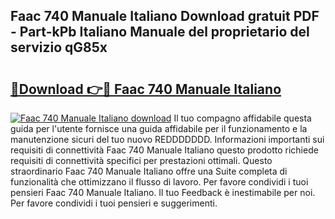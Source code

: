 ## Faac 740 Manuale Italiano Download gratuit PDF - Part-kPb Italiano Manuale del proprietario del servizio qG85x

# <h2><a href="http://df9shql.blite.top/?on=Faac+740+Manuale+Italiano">🔗Download 👉🔴 Faac 740 Manuale Italiano</a></h2>

[![Faac 740 Manuale Italiano download](https://i.imgur.com/lujVjoI.png)](http://df9shql.blite.top/?on=Faac+740+Manuale+Italiano)
Il tuo compagno affidabile questa guida per l'utente fornisce una guida affidabile per il funzionamento e la manutenzione sicuri del tuo nuovo REDDDDDDD. Informazioni importanti sui requisiti di connettività Faac 740 Manuale Italiano questo prodotto richiede requisiti di connettività specifici per prestazioni ottimali. Questo straordinario Faac 740 Manuale Italiano offre una Suite completa di funzionalità che ottimizzano il flusso di lavoro. Per favore condividi i tuoi pensieri Faac 740 Manuale Italiano. Il tuo Feedback è inestimabile per noi. Per favore condividi i tuoi pensieri e suggerimenti.
